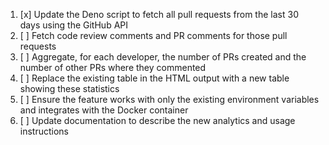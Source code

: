 1. [x] Update the Deno script to fetch all pull requests from the last 30 days using the GitHub API
2. [ ] Fetch code review comments and PR comments for those pull requests
3. [ ] Aggregate, for each developer, the number of PRs created and the number of other PRs where they commented
4. [ ] Replace the existing table in the HTML output with a new table showing these statistics
5. [ ] Ensure the feature works with only the existing environment variables and integrates with the Docker container
6. [ ] Update documentation to describe the new analytics and usage instructions

